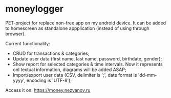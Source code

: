 # moneylogger

PET-project for replace non-free app on my android device. It can be added to homescreen as standalone appplication (instead of using through browser).

Current functionality:
* CRUD for transactions & categories;
* Update user data (first name, last name, password, birthdate, gender);
* Show report for selected categories & time intervals. Now it represents onl textual information, diagrams will be added ASAP;
* Import/export user data (CSV, delimiter is ';', date format is 'dd-mm-yyyy', encoding is 'UTF-8');

Access it on: https://money.nezvanov.ru